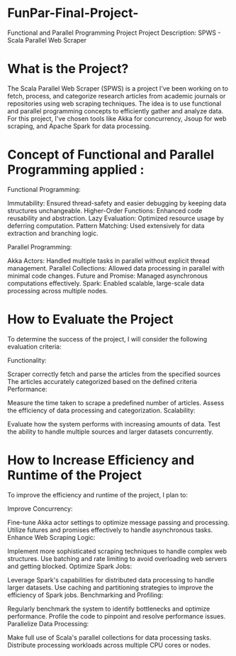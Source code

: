 # FunPar-Final-Project-
Functional and Parallel Programming Project 
Project Description: SPWS - Scala Parallel Web Scraper
# What is the Project?
The Scala Parallel Web Scraper (SPWS) is a project I've been working on to fetch, process, and 
categorize research articles from academic journals or repositories using web scraping techniques. 
The idea is to use functional and parallel programming concepts to efficiently gather and analyze data. 
For this project, I've chosen tools like Akka for concurrency, Jsoup for web scraping, and Apache Spark for data processing.

 # Concept of Functional and Parallel Programming applied : 

Functional Programming:

Immutability: Ensured thread-safety and easier debugging by keeping data structures unchangeable.
Higher-Order Functions: Enhanced code reusability and abstraction.
Lazy Evaluation: Optimized resource usage by deferring computation.
Pattern Matching: Used extensively for data extraction and branching logic.

Parallel Programming:

Akka Actors: Handled multiple tasks in parallel without explicit thread management.
Parallel Collections: Allowed data processing in parallel with minimal code changes.
Future and Promise: Managed asynchronous computations effectively.
Spark: Enabled scalable, large-scale data processing across multiple nodes.
# How to Evaluate the Project
To determine the success of the project, I will consider the following evaluation criteria:

Functionality:

Scraper correctly fetch and parse the articles from the specified sources
The articles accurately categorized based on the defined criteria
Performance:

Measure the time taken to scrape a predefined number of articles.
Assess the efficiency of data processing and categorization.
Scalability:

Evaluate how the system performs with increasing amounts of data.
Test the ability to handle multiple sources and larger datasets concurrently.

# How to Increase Efficiency and Runtime of the Project
To improve the efficiency and runtime of the project, I plan to:

Improve Concurrency:

Fine-tune Akka actor settings to optimize message passing and processing.
Utilize futures and promises effectively to handle asynchronous tasks.
Enhance Web Scraping Logic:

Implement more sophisticated scraping techniques to handle complex web structures.
Use batching and rate limiting to avoid overloading web servers and getting blocked.
Optimize Spark Jobs:

Leverage Spark's capabilities for distributed data processing to handle larger datasets.
Use caching and partitioning strategies to improve the efficiency of Spark jobs.
Benchmarking and Profiling:

Regularly benchmark the system to identify bottlenecks and optimize performance.
Profile the code to pinpoint and resolve performance issues.
Parallelize Data Processing:

Make full use of Scala's parallel collections for data processing tasks.
Distribute processing workloads across multiple CPU cores or nodes.
